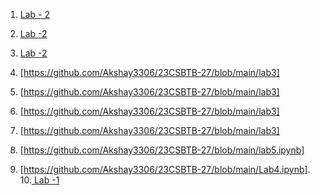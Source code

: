 
1. <a href ="https://github.com/Akshay3306/23CSBTB-27/blob/main/LAB2.ipynb">Lab - 2</a>
2. <a href ="https://github.com/Akshay3306/23CSBTB-27/blob/main/BFS.ipynb"> Lab -2 </a>
3. <a href ="https://github.com/Akshay3306/23CSBTB-27/blob/main/Untitled6.ipynb"> Lab -2</a>

4. [https://github.com/Akshay3306/23CSBTB-27/blob/main/lab3]
5. [https://github.com/Akshay3306/23CSBTB-27/blob/main/lab3]
6. [https://github.com/Akshay3306/23CSBTB-27/blob/main/lab3]
7. [https://github.com/Akshay3306/23CSBTB-27/blob/main/lab3]

8. [https://github.com/Akshay3306/23CSBTB-27/blob/main/lab5.ipynb]
9. [https://github.com/Akshay3306/23CSBTB-27/blob/main/Lab4.ipynb].
10.<a href="https://github.com/Akshay3306/23CSBTB-27/blob/main/LAB_1.ipynb"> Lab -1</a>
